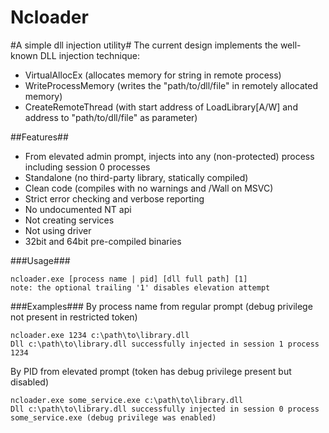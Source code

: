 Ncloader
========

#A simple dll injection utility#
The current design implements the well-known DLL injection technique:
  - VirtualAllocEx (allocates memory for string in remote process)
  - WriteProcessMemory (writes the "path/to/dll/file" in remotely allocated memory)
  - CreateRemoteThread (with start address of LoadLibrary[A/W] and address to "path/to/dll/file" as parameter)

##Features##
  - From elevated admin prompt, injects into any (non-protected) process including session 0 processes
  - Standalone (no third-party library, statically compiled)
  - Clean code (compiles with no warnings and /Wall on MSVC)
  - Strict error checking and verbose reporting
  - No undocumented NT api
  - Not creating services
  - Not using driver
  - 32bit and 64bit pre-compiled binaries

###Usage###
```
ncloader.exe [process name | pid] [dll full path] [1]
note: the optional trailing '1' disables elevation attempt
```

###Examples###
By process name from regular prompt (debug privilege not present in restricted token)
```
ncloader.exe 1234 c:\path\to\library.dll
Dll c:\path\to\library.dll successfully injected in session 1 process 1234
```
By PID from elevated prompt (token has debug privilege present but disabled)
```
ncloader.exe some_service.exe c:\path\to\library.dll
Dll c:\path\to\library.dll successfully injected in session 0 process some_service.exe (debug privilege was enabled)
```
